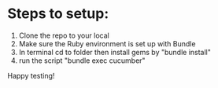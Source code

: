 Steps to setup:
======
1. Clone the repo to your local
2. Make sure the Ruby environment is set up with Bundle
3. In terminal cd to folder then install gems by "bundle install"
4. run the script "bundle exec cucumber"
 
Happy testing!
